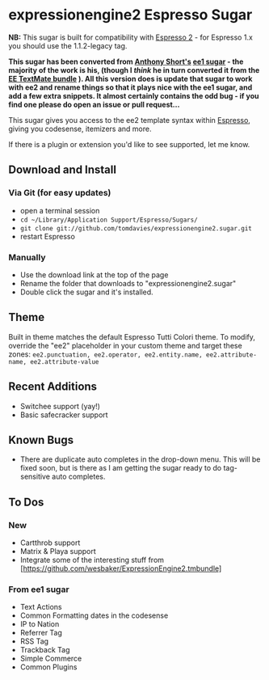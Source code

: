 # expressionengine2 Espresso Sugar


**NB:** This sugar is built for compatibility with [Espresso 2](http://macrabbit.com/espresso/) - for Espresso 1.x you should use the 1.1.2-legacy tag.

**This sugar has been converted from [Anthony Short's](https://github.com/anthonyshort/) [ee1 sugar](https://github.com/anthonyshort/expressionengine.sugar) - the majority of the work is his, (though I *think* he in turn converted it from the [EE TextMate bundle](http://www.chrisruzin.net/entry/textmate_expressionengine_bundle/) ). All this version does is update that sugar to work with ee2 and rename things so that it plays nice with the ee1 sugar, and add a few extra snippets. It almost certainly contains the odd bug - if you find one please do open an issue or pull request...**

This sugar gives you access to the ee2 template syntax within [Espresso](http://macrabbit.com/espresso/), giving you codesense, itemizers and more. 

If there is a plugin or extension you'd like to see supported, let me know.

## Download and Install

### Via Git (for easy updates)

- open a terminal session
- `cd ~/Library/Application Support/Espresso/Sugars/`
- `git clone git://github.com/tomdavies/expressionengine2.sugar.git`
- restart Espresso

### Manually

- Use the download link at the top of the page
- Rename the folder that downloads to "expressionengine2.sugar"
- Double click the sugar and it's installed. 
	
## Theme

Built in theme matches the default Espresso Tutti Colori theme. To modify, override the "ee2" placeholder in your custom theme and target these zones: `ee2.punctuation, ee2.operator, ee2.entity.name, ee2.attribute-name, ee2.attribute-value`

## Recent Additions

- Switchee support (yay!)
- Basic safecracker support

## Known Bugs

- There are duplicate auto completes in the drop-down menu. This will be fixed soon, but is there as I am getting the sugar ready to do tag-sensitive auto completes. 

## To Dos

### New

- Cartthrob support
- Matrix & Playa support
- Integrate some of the interesting stuff from [https://github.com/wesbaker/ExpressionEngine2.tmbundle]

### From ee1 sugar

- Text Actions
- Common Formatting dates in the codesense
- IP to Nation
- Referrer Tag
- RSS Tag
- Trackback Tag
- Simple Commerce
- Common Plugins